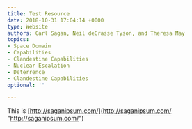 ```yaml
---
title: Test Resource
date: 2018-10-31 17:04:14 +0000
type: Website
authors: Carl Sagan, Neil deGrasse Tyson, and Theresa May
topics:
- Space Domain
- Capabilities
- Clandestine Capabilities
- Nuclear Escalation
- Deterrence
- Clandestine Capabilities
optional: ''

---
```

This is [http://saganipsum.com/](http://saganipsum.com/ "http://saganipsum.com/")